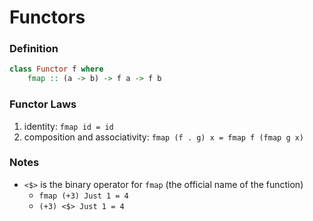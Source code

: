 # Functors

### Definition
```haskell
class Functor f where
    fmap :: (a -> b) -> f a -> f b
```

### Functor Laws
1. identity: `fmap id = id`
2. composition and associativity: `fmap (f . g) x = fmap f (fmap g x)`

### Notes
* `<$>` is the binary operator for `fmap` (the official name of the function)
  * `fmap (+3) Just 1 = 4`
  * `(+3) <$> Just 1 = 4`
